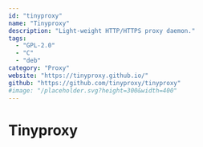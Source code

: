 ```yaml
---
id: "tinyproxy"
name: "Tinyproxy"
description: "Light-weight HTTP/HTTPS proxy daemon."
tags:
  - "GPL-2.0"
  - "C"
  - "deb"
category: "Proxy"
website: "https://tinyproxy.github.io/"
github: "https://github.com/tinyproxy/tinyproxy"
#image: "/placeholder.svg?height=300&width=400"
---
```


# Tinyproxy
